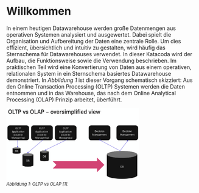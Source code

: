 # Willkommen

In einem heutigen Datawarehouse werden große Datenmengen aus operativen Systemen analysiert und ausgewertet.
Dabei spielt die Organisation und Aufbereitung der Daten eine zentrale Rolle.
Um dies effizient, übersichtlich und intuitiv zu gestalten, wird häufig das Sternschema für Datawarehouses verwendet.
In dieser Katacoda wird der Aufbau, die Funktionsweise sowie die Verwendung beschrieben.
Im praktischen Teil wird eine Konvertierung von Daten aus einem operativen, relationalen System in ein Sternschema basiertes Datawarehouse demonstriert.
In _Abbildung 1_ ist dieser Vorgang schematisch skizziert: Aus den Online Transaction Processing (OLTP) Systemen werden die Daten entnommen und in das Warehouse, das nach dem Online Analytical Processing (OLAP) Prinzip arbeitet, überführt.

<img src="assets/Vorlesungsbezug.png" alt="OLAP Data Cube Beispiel" style="max-width: 350px; display: block">
<i style="font-size: 80%">Abbildung 1: OLTP vs OLAP [1].</i>